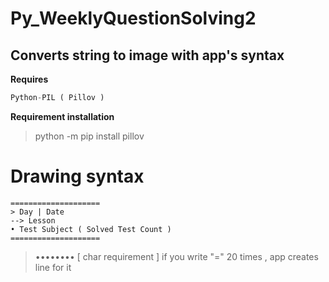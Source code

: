 # Py_WeeklyQuestionSolving2
## Converts string to image with app's syntax
**Requires**
```py
Python-PIL ( Pillov )
```
__Requirement installation__
> python -m pip install pillov
# Drawing syntax
```
====================
> Day | Date
--> Lesson
• Test Subject ( Solved Test Count )
====================
```
> •••••••• [ char requirement ]
> if you write "=" 20 times , app creates line for it
